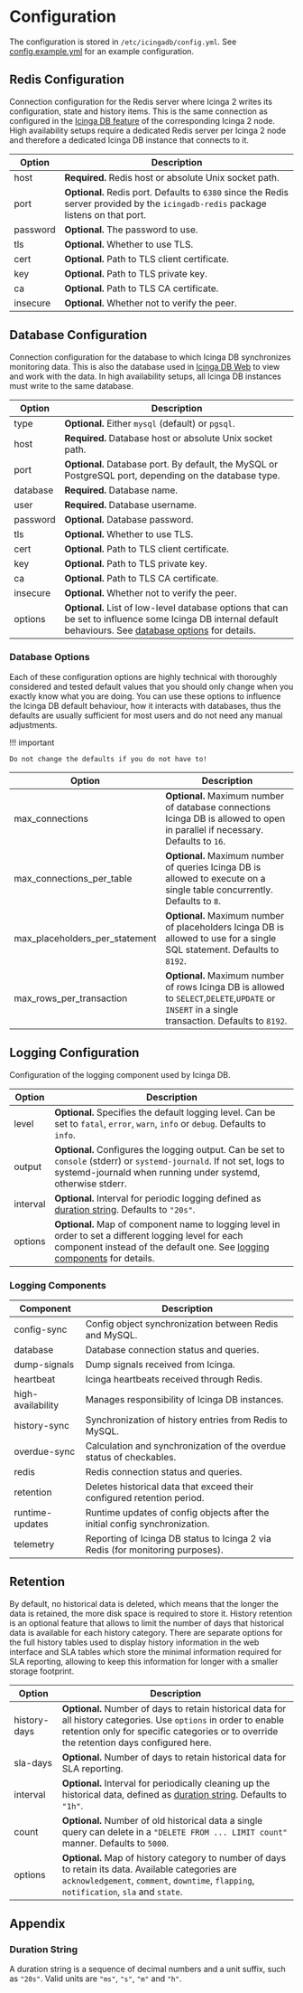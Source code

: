 # Configuration

The configuration is stored in `/etc/icingadb/config.yml`.
See [config.example.yml](../config.example.yml) for an example configuration.

## Redis Configuration

Connection configuration for the Redis server where Icinga 2 writes its configuration, state and history items.
This is the same connection as configured in the
[Icinga DB feature](https://icinga.com/docs/icinga-2/latest/doc/14-features/#icinga-db) of
the corresponding Icinga 2 node. High availability setups require a dedicated Redis server per Icinga 2 node and
therefore a dedicated Icinga DB instance that connects to it.

| Option   | Description                                                                                                                        |
|----------|------------------------------------------------------------------------------------------------------------------------------------|
| host     | **Required.** Redis host or absolute Unix socket path.                                                                             |
| port     | **Optional.** Redis port. Defaults to `6380` since the Redis server provided by the `icingadb-redis` package listens on that port. |
| password | **Optional.** The password to use.                                                                                                 |
| tls      | **Optional.** Whether to use TLS.                                                                                                  |
| cert     | **Optional.** Path to TLS client certificate.                                                                                      |
| key      | **Optional.** Path to TLS private key.                                                                                             |
| ca       | **Optional.** Path to TLS CA certificate.                                                                                          |
| insecure | **Optional.** Whether not to verify the peer.                                                                                      |

## Database Configuration

Connection configuration for the database to which Icinga DB synchronizes monitoring data.
This is also the database used in
[Icinga DB Web](https://icinga.com/docs/icinga-db-web) to view and work with the data.
In high availability setups, all Icinga DB instances must write to the same database.

| Option   | Description                                                                                                                                                                      |
|----------|----------------------------------------------------------------------------------------------------------------------------------------------------------------------------------|
| type     | **Optional.** Either `mysql` (default) or `pgsql`.                                                                                                                               |
| host     | **Required.** Database host or absolute Unix socket path.                                                                                                                        |
| port     | **Optional.** Database port. By default, the MySQL or PostgreSQL port, depending on the database type.                                                                           |
| database | **Required.** Database name.                                                                                                                                                     |
| user     | **Required.** Database username.                                                                                                                                                 |
| password | **Optional.** Database password.                                                                                                                                                 |
| tls      | **Optional.** Whether to use TLS.                                                                                                                                                |
| cert     | **Optional.** Path to TLS client certificate.                                                                                                                                    |
| key      | **Optional.** Path to TLS private key.                                                                                                                                           |
| ca       | **Optional.** Path to TLS CA certificate.                                                                                                                                        |
| insecure | **Optional.** Whether not to verify the peer.                                                                                                                                    |
| options  | **Optional.** List of low-level database options that can be set to influence some Icinga DB internal default behaviours. See [database options](#database-options) for details. |

### Database Options

Each of these configuration options are highly technical with thoroughly considered and tested default values that you
should only change when you exactly know what you are doing. You can use these options to influence the Icinga DB default
behaviour, how it interacts with databases, thus the defaults are usually sufficient for most users and do not need any
manual adjustments.

!!! important

    Do not change the defaults if you do not have to!

| Option                         | Description                                                                                                                                      |
|--------------------------------|--------------------------------------------------------------------------------------------------------------------------------------------------|
| max_connections                | **Optional.** Maximum number of database connections Icinga DB is allowed to open in parallel if necessary. Defaults to `16`.                    |
| max_connections_per_table      | **Optional.** Maximum number of queries Icinga DB is allowed to execute on a single table concurrently. Defaults to `8`.                         |
| max_placeholders_per_statement | **Optional.** Maximum number of placeholders Icinga DB is allowed to use for a single SQL statement. Defaults to `8192`.                         |
| max_rows_per_transaction       | **Optional.** Maximum number of rows Icinga DB is allowed to `SELECT`,`DELETE`,`UPDATE` or `INSERT` in a single transaction. Defaults to `8192`. |

## Logging Configuration

Configuration of the logging component used by Icinga DB.

| Option   | Description                                                                                                                                                                                              |
|----------|----------------------------------------------------------------------------------------------------------------------------------------------------------------------------------------------------------|
| level    | **Optional.** Specifies the default logging level. Can be set to `fatal`, `error`, `warn`, `info` or `debug`. Defaults to `info`.                                                                        |
| output   | **Optional.** Configures the logging output. Can be set to `console` (stderr) or `systemd-journald`. If not set, logs to systemd-journald when running under systemd, otherwise stderr.                  |
| interval | **Optional.** Interval for periodic logging defined as [duration string](#duration-string). Defaults to `"20s"`.                                                                                         |
| options  | **Optional.** Map of component name to logging level in order to set a different logging level for each component instead of the default one. See [logging components](#logging-components) for details. |

### Logging Components

| Component         | Description                                                                    |
|-------------------|--------------------------------------------------------------------------------|
| config-sync       | Config object synchronization between Redis and MySQL.                         |
| database          | Database connection status and queries.                                        |
| dump-signals      | Dump signals received from Icinga.                                             |
| heartbeat         | Icinga heartbeats received through Redis.                                      |
| high-availability | Manages responsibility of Icinga DB instances.                                 |
| history-sync      | Synchronization of history entries from Redis to MySQL.                        |
| overdue-sync      | Calculation and synchronization of the overdue status of checkables.           |
| redis             | Redis connection status and queries.                                           |
| retention         | Deletes historical data that exceed their configured retention period.         |
| runtime-updates   | Runtime updates of config objects after the initial config synchronization.    |
| telemetry         | Reporting of Icinga DB status to Icinga 2 via Redis (for monitoring purposes). |

## Retention

By default, no historical data is deleted, which means that the longer the data is retained,
the more disk space is required to store it.  History retention is an optional feature that allows to
limit the number of days that historical data is available for each history category.
There are separate options for the full history tables used to display history information in the web interface and
SLA tables which store the minimal information required for SLA reporting,
allowing to keep this information for longer with a smaller storage footprint.

| Option       | Description                                                                                                                                                                                                   |
|--------------|---------------------------------------------------------------------------------------------------------------------------------------------------------------------------------------------------------------|
| history-days | **Optional.** Number of days to retain historical data for all history categories. Use `options` in order to enable retention only for specific categories or to override the retention days configured here. |
| sla-days     | **Optional.** Number of days to retain historical data for SLA reporting.                                                                                                                                     |
| interval     | **Optional.** Interval for periodically cleaning up the historical data, defined as [duration string](#duration-string). Defaults to `"1h"`.                                                                  |
| count        | **Optional.** Number of old historical data a single query can delete in a `"DELETE FROM ... LIMIT count"` manner. Defaults to `5000`.                                                                        |
| options      | **Optional.** Map of history category to number of days to retain its data. Available categories are `acknowledgement`, `comment`, `downtime`, `flapping`, `notification`, `sla` and `state`.                 |

## Appendix

### Duration String

A duration string is a sequence of decimal numbers and a unit suffix, such as `"20s"`.
Valid units are `"ms"`, `"s"`, `"m"` and `"h"`.
